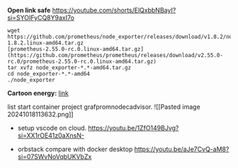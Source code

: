 **Open link safe**
https://youtube.com/shorts/ElQxbbNBayI?si=SYOIFyCQ8Y9axI7o

```
wget https://github.com/prometheus/node_exporter/releases/download/v1.8.2/node_exporter-1.8.2.linux-amd64.tar.gz
[prometheus-2.55.0-rc.0.linux-amd64.tar.gz](https://github.com/prometheus/prometheus/releases/download/v2.55.0-rc.0/prometheus-2.55.0-rc.0.linux-amd64.tar.gz)
tar xvfz node_exporter-*.*-amd64.tar.gz
cd node_exporter-*.*-amd64
./node_exporter
```

**Cartoon energy:** [link](https://motchilltc.us/xem/robot-hoang-da-the-wild-robot/full)

list start container project grafpromnodecadvisor. ![[Pasted image 20241018113632.png]]


- setup vscode on cloud.
https://youtu.be/1ZfO149BJvg?si=XX1rOE41z0aXnsN-


- orbstack compare with docker desktop
https://youtu.be/aJe7CvQ-aM8?si=07SWvNoVqbUKVbZx